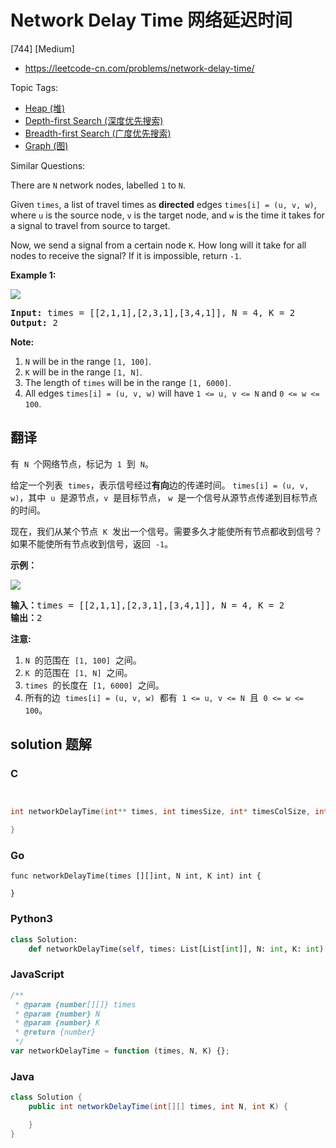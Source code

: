 # Network Delay Time 网络延迟时间

[744] [Medium]

- https://leetcode-cn.com/problems/network-delay-time/

Topic Tags:

- [Heap (堆)](https://leetcode-cn.com/tag/heap/)
- [Depth-first Search (深度优先搜索)](https://leetcode-cn.com/tag/depth-first-search/)
- [Breadth-first Search (广度优先搜索)](https://leetcode-cn.com/tag/breadth-first-search/)
- [Graph (图)](https://leetcode-cn.com/tag/graph/)

Similar Questions:

There are `N` network nodes, labelled `1` to `N`.

Given `times`, a list of travel times as **directed** edges `times[i] = (u, v, w)`, where `u` is the source node, `v` is the target node, and `w` is the time it takes for a signal to travel from source to target.

Now, we send a signal from a certain node `K`. How long will it take for all nodes to receive the signal? If it is impossible, return `-1`.

**Example 1:**

![](https://assets.leetcode.com/uploads/2019/05/23/931_example_1.png)

<pre><strong>Input: </strong>times = <span id="example-input-1-1">[[2,1,1],[2,3,1],[3,4,1]]</span>, N = <span id="example-input-1-2">4</span>, K = <span id="example-input-1-3">2</span>
<strong>Output: </strong><span id="example-output-1">2</span>
</pre>

**Note:**

1.  `N` will be in the range `[1, 100]`.
2.  `K` will be in the range `[1, N]`.
3.  The length of `times` will be in the range `[1, 6000]`.
4.  All edges `times[i] = (u, v, w)` will have `1 <= u, v <= N` and `0 <= w <= 100`.

## 翻译

有  `N`  个网络节点，标记为  `1`  到  `N`。

给定一个列表  `times`，表示信号经过**有向**边的传递时间。 `times[i] = (u, v, w)`，其中  `u`  是源节点，`v`  是目标节点， `w`  是一个信号从源节点传递到目标节点的时间。

现在，我们从某个节点  `K`  发出一个信号。需要多久才能使所有节点都收到信号？如果不能使所有节点收到信号，返回  `-1`。

**示例：**

![](https://assets.leetcode.com/uploads/2019/05/23/931_example_1.png)

<pre><strong>输入：</strong>times = [[2,1,1],[2,3,1],[3,4,1]], N = 4, K = 2
<strong>输出：</strong>2
</pre>

**注意:**

1.  `N`  的范围在  `[1, 100]`  之间。
2.  `K`  的范围在  `[1, N]`  之间。
3.  `times`  的长度在  `[1, 6000]`  之间。
4.  所有的边  `times[i] = (u, v, w)`  都有  `1 <= u, v <= N`  且  `0 <= w <= 100`。

## solution 题解

### C

```c


int networkDelayTime(int** times, int timesSize, int* timesColSize, int N, int K){

}


```

### Go

```golang
func networkDelayTime(times [][]int, N int, K int) int {

}
```

### Python3

```python
class Solution:
    def networkDelayTime(self, times: List[List[int]], N: int, K: int) -> int:

```

### JavaScript

```javascript
/**
 * @param {number[][]} times
 * @param {number} N
 * @param {number} K
 * @return {number}
 */
var networkDelayTime = function (times, N, K) {};
```

### Java

```java
class Solution {
    public int networkDelayTime(int[][] times, int N, int K) {

    }
}
```
